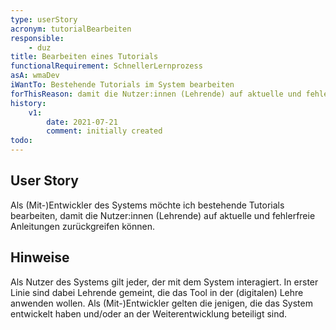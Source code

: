 ```yaml
---
type: userStory
acronym: tutorialBearbeiten
responsible:
    - duz
title: Bearbeiten eines Tutorials
functionalRequirement: SchnellerLernprozess
asA: wmaDev
iWantTo: Bestehende Tutorials im System bearbeiten
forThisReason: damit die Nutzer:innen (Lehrende) auf aktuelle und fehlerfreie Anleitungen zurückgreifen können
history:
    v1:
        date: 2021-07-21
        comment: initially created
todo:
---
```


## User Story
Als (Mit-)Entwickler des Systems möchte ich bestehende Tutorials bearbeiten, damit die Nutzer:innen (Lehrende) auf aktuelle und fehlerfreie Anleitungen zurückgreifen können.

## Hinweise
Als Nutzer des Systems gilt jeder, der mit dem System interagiert. In erster Linie sind dabei Lehrende gemeint, die das Tool in der (digitalen) Lehre anwenden wollen.
Als (Mit-)Entwickler gelten die jenigen, die das System entwickelt haben und/oder an der Weiterentwicklung beteiligt sind.